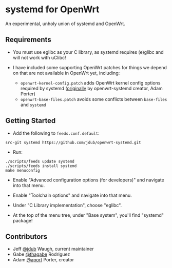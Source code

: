 # systemd for OpenWrt

An experimental, unholy union of systemd and OpenWrt.


## Requirements

- You must use eglibc as your C library, as systemd requires (e)glibc and will not work with uClibc!

- I have included some supporting OpenWrt patches for things we depend on that are not available in OpenWrt yet, including:
  - `openwrt-kernel-config.patch` adds OpenWrt kernel config options required by systemd ([originally](https://lists.openwrt.org/pipermail/openwrt-devel/2014-March/024291.html) by openwrt-systemd creator, Adam Porter)
  - `openwrt-base-files.patch` avoids some conflicts between `base-files` and `systemd`


## Getting Started

- Add the following to `feeds.conf.default`:

```
src-git systemd https://github.com/jdub/openwrt-systemd.git
```

- Run:

```
./scripts/feeds update systemd
./scripts/feeds install systemd
make menuconfig
```

- Enable "Advanced configuration options (for developers)" and navigate into that menu.

- Enable "Toolchain options" and navigate into that menu.

- Under "C Library implementation", choose "eglibc".

- At the top of the menu tree, under "Base system", you'll find "systemd" package!


## Contributors

- Jeff [@jdub](https://github.com/jdub) Waugh, current maintainer
- Gabe [@thagabe](https://github.com/thagabe) Rodriguez
- Adam [@aport](https://github.com/aport) Porter, creator